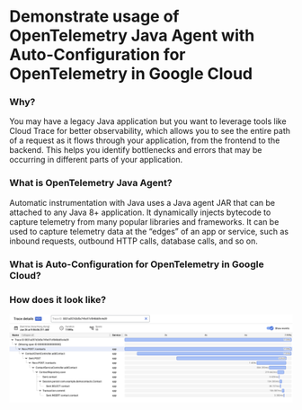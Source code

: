 # Demonstrate usage of OpenTelemetry Java Agent with Auto-Configuration for OpenTelemetry in Google Cloud

### Why? 

You may have a legacy Java application but you want to leverage tools like Cloud Trace for better observability, which allows you to see the entire path of a request as it flows through your application, from the frontend to the backend. This helps you identify bottlenecks and errors that may be occurring in different parts of your application.

### What is OpenTelemetry Java Agent? 

Automatic instrumentation with Java uses a Java agent JAR that can be attached to any Java 8+ application. It dynamically injects bytecode to capture telemetry from many popular libraries and frameworks. It can be used to capture telemetry data at the “edges” of an app or service, such as inbound requests, outbound HTTP calls, database calls, and so on. 

### What is Auto-Configuration for OpenTelemetry in Google Cloud?

### How does it look like? 

![Cloud Trace](cloud-trace.png)

